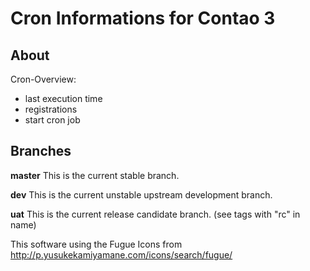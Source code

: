 Cron Informations for Contao 3
==============================

## About

Cron-Overview:
* last execution time
* registrations
* start cron job


## Branches

**master** This is the current stable branch.

**dev** This is the current unstable upstream development branch.

**uat** This is the current release candidate branch. (see tags with "rc" in name)


This software using the Fugue Icons from http://p.yusukekamiyamane.com/icons/search/fugue/
